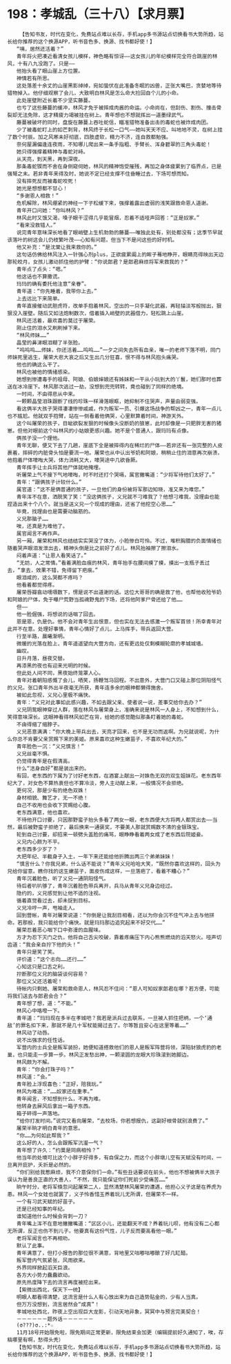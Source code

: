# 198：孝城乱（三十八）【求月票】
        【告知书友，时代在变化，免费站点难以长存，手机app多书源站点切换看书大势所趋，站长给你推荐的这个换源APP，听书音色多、换源、找书都好使！】
       “咦，居然还活着？”
       青年将火把凑近看清女孩儿模样，神色略有惊讶——这女孩儿的年纪模样完全符合跳崖的林风，十有八九没跑了。只是——
       他抬头看了眼山崖上方位置。
       神情若有所思。
       这处落差十余丈的山崖黑影绰绰，宛如蛰伏在此准备冬眠的凶兽，正张大嘴巴，贪婪地等待猎物掉入。他仔细观察了会儿，大致明白林风是怎么命大捡回自个儿的小命。
       此处崖壁附近长着不少坚实藤蔓。
       也亏了这些藤蔓的缓冲，林风才免于被摔成肉酱的命运。小命尚在，但刮伤、割伤、撞击骨裂却无法免除，这才精疲力竭被挂在树上。青年想也不想就挥出一道墨绿武气。
       藤蔓被破坏的同时，盘旋在藤蔓上吞吐蛇信，瞄准猎物准备出击的毒蛇也被炸成肉团。
       少了被毒蛇盯上的如芒刺背，林风终于长松一口气——她叫天天不应、叫地地不灵，在树上挂了数个时辰。加之风寒未好彻底，四肢虚软，精力不济，连自救都勉强。
       奈何屋漏偏逢连夜雨，不知哪儿爬出来一条手指粗、手臂长、浑身碧翠的三角头毒蛇！
       她只得强撑着精神与毒蛇对峙。
       从天亮，到天黑，再到深夜。
       那条毒蛇锲而不舍在身侧窥伺她，林风的精神饱受摧残，再加之身体疲累到了临界点，已是强弩之末。若非青年来得及时，她说不定已经支撑不住昏睡过去，下场可想而知。
       没有摔死反而被毒蛇咬死！
       她光是想想都不甘心！
       “多谢恩人相救！”
       危机解除，林风绷紧的神经一下子松缓下来，强撑着露出虚弱的浅笑跟救命恩人道谢。
       青年开口问她：“你叫林风？”
       林风此时又饿又渴，嗓子眼干涩得几乎能冒烟，忍着不适哑声回答：“正是奴家。”
       “看来没救错人。”
       说完青年意味深长地看了眼峭壁上生机勃勃的藤蔓——唯独此处有，别处都没有；这季节早就该落叶的树这会儿仍枝繁叶茂——心知有问题，但当下不是问这些的好时机。
       他又补充：“是沈棠让我来救你的。”
       这句话仿佛给林风注入一针强心剂plus，正欲疲累阖上的眸子蓦地睁开，眼睛亮得映出天边那轮皎月，女孩儿激动抓住他的护臂：“你说郎君？是郎君麻烦将军来救我的？”
       青年点了点头：“嗯。”
       他这话也不算撒谎。
       玛玛的确有委托他注意“亲眷”。
       青年道：“你先睡着，我带你上去。”
       上去远比下来简单。
       青年直接催动武胆虎符，改单手抱着林风，空出的一只手凝化武器，再轻描淡写般抛出，狠狠没入崖壁。随后又如法炮制数次，借着插入峭壁的武器借力，轻松跳上山崖。
       林风还活着，最欢喜的莫过于屠荣。
       刚止住的泪水又刷刷掉下来。
       “林风师妹……”
       晶莹的鼻涕眼泪糊了半张脸。
       “呜呜呜……师妹，你还活着……呜呜……”一夕之间失去所有血亲，唯一的老师下落不明，同门师妹死里逃生，屠荣大悲大哀之后又生出几分狂喜，恨不得与林风抱头痛哭。
       他也的确这么干了。
       林风也被他的情绪感染。
       她想到惨遭毒手的祖母、阿娘、伯娘婶娘还有姊妹和一干从小玩到大的丫鬟，她们那时也葬送在冰冷崖下。林风那次逃过一劫，没想到兜兜转转，竟也碰到了同样的绝境。
       一时间，不由得悲从中来。
       一颗颗晶莹泪珠跟断了线的珍珠一样滑落眼眶，她抑制不住哭声，声量由弱变强。
       看这俩半大孩子哭得凄凄惨惨戚戚，作为叛军一员、引爆这场战争的帮凶之一，青年一点儿也不尴尬。他就双手抱臂，站在一侧看着他俩哭，心里默算着时间，神游天外。
       这个叫屠荣的孩子，目眦欲裂发狠的时候像头没断奶的狼崽，此时却像是一只肥胖无害的猪崽。但他对眼前这个叫林风的小姑娘更感兴趣。她不是个普通人，跟玛玛有点像。
       俩孩子没一个理他。
       青年无聊，便又下去了几趟，崖底下全是被摔得内在稀烂的尸体——若非还有一张完整的人皮裹着，摔碎的内脏骨头怕是要流一地。屠荣也从中认出爷奶和阿娘，稍稍止住的泪意再次崩溃，他抱着尸体嚎啕大哭，体力消耗又大，嚎哭途中几欲昏厥。
       青年挥手让士兵将其他尸体就地掩埋。
       听屠荣上气不接下气地嚎啕，时不时还打个哭嗝，属官撇嘴道：“少将军待他们太好了。”
       青年：“跟俩孩子计较什么。”
       属官道：“这不是俩普通的孩子，一旦他们的身份被将军那边知晓，准又来为难您。”
       青年浑不在意，洒脱笑了笑：“没这俩孩子，义兄就不刁难我了？他想刁难我，没理由也能捏造出来十个八个。就当是送义兄一个现成的理由，还省了他挖空心思……”
       毕竟，找理由也是需要动脑筋的。
       义兄那脑子……
       唉，还真是为难他了。
       属官闻言不再作声。
       另一厢，屠荣和林风也结结实实哭没了体力，小脸惨白可怜。不过，堆积胸臆的负面情绪也随着哭声眼泪发泄出去，精神头倒是比之前好了点儿。林风抬袖擦了擦泪水。
       闷着声道：“让恩人看笑话了。”
       “无妨，人之常情。”看着满脸血痕的林风，青年抬手在腰间摸了摸，摸出一支瓶子丢过去，“拿去，效果不错，免得留下疤痕。”
       眼泪咸的，这么哭都不疼吗？
       他看着都觉得疼。
       屠荣唇瓣翕动嚅嗫数下，愣是说不出道谢的话。这位大哥哥的确是救了他，也帮他收殓爷奶和阿娘的尸体，免于曝尸荒野当孤魂野鬼的下场，还将他阿爹尸骨还给了他……
       但——
       他一脸倔强，将想说的话咽了回去。
       恩是恩，仇是仇。他不会对青年生出恨意，但也实在无法去感激一个叛军首领！所幸青年对此并不在意。处理好事情，青年心情好了点儿，上马挥手，带兵返回大营。
       行至半路，晨曦渐明。
       微暖的光落在脸上，青年遥遥望向大营方向，还有更远处仅剩模糊轮廓的孝城城墙。
       幽叹。
       日升月落，昼夜交替。
       再漆黑的夜也有迎来光明的时候。
       但此处人间不同，黑夜始终笼罩人心。
       青年对着朝阳感慨了会儿，哂笑，扬鞭驾马回程。不出意外，大营门口又碰上那位阴阳怪气的义兄。张口青年外出半夜毫无所获，青年连多余的眼神都懒得施舍。
       被如此忽视，义兄心里极不痛快。
       青年：“义兄对此事如此感兴趣，不如去跟父亲、使者说一说，差事交给你去办？”
       义兄阴鸷眼神穿过人群，落在林风与屠荣身上，准确来说是林风一人身上，不知想到什么，笑得意味深长。这眼神看得林风如芒在背，给她的感觉酷似那条盯着她的毒蛇。
       不由得缩了缩脖子。
       义兄恶意满满：“你大晚上带兵出去，天亮才回来，也不是无功而返啊。为兄就说呢，为什么你总不肯要父亲赏赐下来的美姬。原来喜欢这种生嫩苗子，不喜欢年纪大的。”
       青年脸色一沉：“义兄慎言！”
       义兄丝毫不惧。
       仍觉得青年是在假清高。
       什么“洁身自好”都是装出来的。
       有回，老东西的下属为了讨好老东西，在酒宴上献出一对姝色无双的双生姐妹花。老东西年纪大了，对女色不算热衷但也不算冷淡，旁人主动献上来，一般情况不会拒绝。
       更何况，那是少有的绝色双姝！
       身材相貌、舞艺才，无一不绝！
       自己不收用也会收下赏赐给心腹。
       老东西满意，他也喜欢。
       不待他开口讨要，只因那野蛮子抬头多看了两女一眼，老东西便大方将两人都赏出去——当然，最后被野蛮子拒绝了，最后换来一通褒奖，不要美人那就赏赐数不清的金银珠宝。
       轮到自己讨要，却招来一顿劈头盖脸的痛骂，眼睁睁看着两女成了老东西后院姬妾。
       义兄内心颇为不平。
       老东西多少岁了？
       大把年纪、半截身子入土，一年下来还能给他折腾出两三个弟弟妹妹！
       “慎言什么？你我兄弟，什么话不能说？”青年义兄哈哈大笑，“既然你喜欢这样的，回头为兄给你留意。瞧你找的这生嫩苗子，面皮伤成这样，一旦落疤了，看着不糟心？”
       青年沉着脸色，听了义兄一通阴阳怪气。
       待后者叭叭够了，青年沉着脸色带兵离开，兵马从青年义兄身边经过。
       隐约的，义兄感觉到让他不适的注视。
       循着直觉看过去，却未捉到目标。
       义兄冷哼一声，甩袖走人。
       回到营帐，青年对屠荣说道：“你倒是让我刮目相看，还以为你会沉不住气冲上去与他拼命。若那般，我只能给你个痛快。就是玛玛那边追究起来不好交代……”
       屠荣忍着恶心咽下口中弥漫的血腥味。
       方才为忍下灭门之仇，他将自己舌尖咬破，靠着疼痛压下内心熊熊燃烧的滔天怒火。哑声切齿道：“我会亲自拧下他的头！”
       青年只是笑了笑。
       评价道：“这个志向……还行……”
       心知这只是口舌之利。
       拧断那位义兄的脑袋谈何容易？
       那位义父还活着呢！
       待帐内只剩她、屠荣和救命恩人，林风忍不住问：“恩人可知奴家郎君在哪？若方便，可能将我们送去与郎君会合？”
       青年想了想，道：“不能。”
       林风心中咯噔一下。
       青年道：“玛玛现在多半在孝城吧？我若是派兵过去联系，一旦被人抓住把柄，一个‘通敌’的罪名扣下来，那就不是几十军杖能揭过去了。尔等暂且安心在这里等着……”
       林风动了动唇。
       说不出强求的任性话。
       军营内的士兵全是叛军装扮，她便知道搭救他们的恩人是叛军阵营将领，深陷豺狼虎豹的老巢，也只能走一步算一步。林风正发愁出神，一颗滚圆的龙眼大珍珠滚到她脚边。
       林风颇为不解。
       青年：“你会打珠子吗？”
       林风道：“会。”
       青年脸上浮现喜色：“正好，陪我玩。”
       林风为难道：“……奴家还在重孝。”
       青年闻言，不知想到什么，不再为难。
       他转身去屏风后拿出一箱子东西。
       箱子砰得一声落地。
       “给你打发时间。”说完又看向屠荣，“去校场，你若想报仇，这副好根骨就别浪费了。”
       屠荣半晌才明白青年的意思。
       “你……为何如此帮我？”
       这么好的人，怎么会跟叛军沆瀣一气？
       青年想了许久：“约莫是同病相怜？”
       他当年的处境可比这个小胖子好得多，有自保之力，而这个小胖墩儿空有天赋没有时间，一旦离开庇护，夭折是必然的。
       “你们别给我惹麻烦，我不介意保你们一命。”有些丑话要说在前头，他也不想被俩半大孩子误认为是善良正直的大善人，“不然，我只能保证你们死前少受痛苦……”
       晌午时分，老将军倏忽问起屠荣二人，显然清楚林风屠荣的遭遇，他担心义子这是在养虎为患。林风一个女娃也就罢了，义子怜香惜玉养着玩儿无所谓，但屠荣不一样。
       一个有习武天赋的好苗子。
       还是已经知事的年纪。
       谁知道他什么时候会背刺一刀？
       青年嘴上浑不在意地撇撇嘴道：“区区小儿，还能翻天不成？养着玩儿呗，他有没有二心都无所谓，反正也伤不到儿子。他要真有这份气性，儿子反而要高看他一眼。”
       老将军闻言也不再相劝。
       默认了此事。
       青年满意了，但打小报告的那位很不满意，背地里又咕嘟咕嘟酿了好几缸醋。
       叛军营内气氛紧张，风雨欲来。
       外界同样掀起滔天巨浪。
       各方大小势力蠢蠢欲动。
       原先热度降下去的流言再度被挖出来。
       【紫微出西北，保天下一统】
       明眼人都看得清楚，这流言是什么人有心放出来为自己造势贴金的，少有人当真。
       但万万没想到，流言居然会“成真”！
       孝城地处西北，昨夜上空出现巨大龙影，引动天地异象，冥冥中与预言完美契合！
       －－－－－－题外话－－－－－－
       (σ???)σ..:*☆
       11月18号开始限免啦，限免期间正常更新，限免结束会加更（编辑提前好久通知了，唉，存稿哪里有啊，愁得头秃）
       【告知书友，时代在变化，免费站点难以长存，手机app多书源站点切换看书大势所趋，站长给你推荐的这个换源APP，听书音色多、换源、找书都好使！】